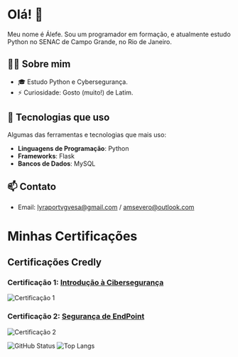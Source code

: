 # Olá! 👋

Meu nome é Álefe.
Sou um programador em formação, e atualmente estudo Python no SENAC de Campo Grande, no Rio de Janeiro.

## 🧑‍💻 Sobre mim

- 🎓 Estudo Python e Cybersegurança.
- ⚡ Curiosidade: Gosto (muito!) de Latim.

## 🚀 Tecnologias que uso

Algumas das ferramentas e tecnologias que mais uso:

- **Linguagens de Programação**: Python
- **Frameworks**: Flask
- **Bancos de Dados**: MySQL

## 📫 Contato

- Email: lyraportvgvesa@gmail.com / amsevero@outlook.com

# Minhas Certificações

## Certificações Credly

### Certificação 1: [Introdução à Cibersegurança](https://www.credly.com/badges/ce4d7208-417d-4c94-82e1-77b8afa5113e)
![Certificação 1](https://images.credly.com/size/340x340/images/af8c6b4e-fc31-47c4-8dcb-eb7a2065dc5b/I2CS__1_.png)

### Certificação 2: [Segurança de EndPoint](https://www.credly.com/badges/b84f8353-a204-4873-99b7-470dfe37e8f7)
![Certificação 2](https://images.credly.com/size/340x340/images/0ca5f542-fb5e-4a22-9b7a-c1a1ce4c3db7/EndpointSecurity.png)

![GitHub Status](https://github-readme-stats.vercel.app/api?username=Alephmihaelis&show_icons=true&hide_title=true&theme=dark&width=400)
![Top Langs](https://github-readme-stats.vercel.app/api/top-langs/?username=Alephmihaelis&layout=compact&theme=dark&width=400)
